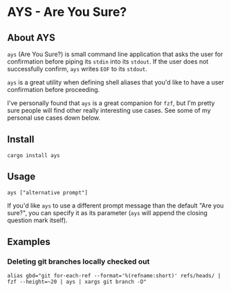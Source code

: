 # AYS - Are You Sure?

## About AYS

`ays` (Are You Sure?) is small command line application that asks the user for confirmation before piping
its `stdin` into its `stdout`. If the user does not successfully confirm, `ays` writes `EOF` to its `stdout`.

`ays` is a great utility when defining shell aliases that you'd like to have a user confirmation before proceeding.

I've personally found that `ays` is a great companion for `fzf`, but I'm pretty sure people will find other really
interesting use cases. See some of my personal use cases down below.

## Install

```
cargo install ays
```

## Usage

```
ays ["alternative prompt"]
```

If you'd like `ays` to use a different prompt message than the default "Are you sure?", you can specify it as its
parameter (`ays` will append the closing question mark itself).

## Examples

### Deleting git branches locally checked out

```
alias gbd="git for-each-ref --format='%(refname:short)' refs/heads/ | fzf --height=~20 | ays | xargs git branch -D"
```
